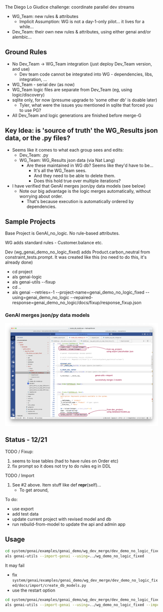 The Diego Lo Giudice challenge: coordinate parallel dev streams
* WG_Team: new rules & attributes
    * Implicit Assumption: WG is not a day-1-only pilot... it lives for a while...
* Dev_Team: their own new rules & attributes, using either genai and/or alembic...

## Ground Rules
* No Dev_Team -> WG_Team integration (just deploy Dev_Team version, and use)
    * Dev team code cannot be integrated into WG - dependencies, libs, integration, ...
* WG_Team - serial dev (as now)
* WG_Team logic files are separate from Dev_Team (eg, using logic/discovery)
* sqlite only, for now (presume upgrade to 'some other db' is doable later)
    * Tyler, what were the issues you mentioned in sqlite that forced you to use PG?
* All Dev_Team and logic generations are finished before merge-G

## Key Idea: is 'source of truth' the WG_Results json data, or the .py files?
* Seems like it comes to what each group sees and edits:
    * Dev_Team: .py 
    * WG_Team: WG_Results json data (via Nat Lang) 
        * Are these maintained in WG db?  Seems like they'd have to be...
            * It's all the WG_Team sees.
            * And they need to be able to delete them.
            * Does this hold true over multiple iterations?
* I have verified that GenAI merges json/py data models (see below)
    * Note our big advantage is the logic merges automatically, without worrying about order.
        * That's because execution is automatically ordered by dependencies.

## Sample Projects
Base Project is GenAI_no_logic.  No rule-based attributes.

WG adds standard rules - Customer.balance etc.

Dev (wg_genai_demo_no_logic_fixed) adds Product.carbon_neutral from constraint_tests.prompt.
It was created like this (no need to do this, it's already done)
* cd project
* als genai-logic
* als genai-utils --fixup
* cd ..
* als genai --retries=-1 --project-name=genai_demo_no_logic_fixed --using=genai_demo_no_logic --repaired-response=genai_demo_no_logic/docs/fixup/response_fixup.json


### GenAI merges json/py data models 
![successfully merged](./merged%20models.png)

## Status - 12/21

TODO / Fixup:
1. seems to lose tables (had to have rules on Order etc)
2. fix prompt so it does not try to do rules eg in DDL

TODO / Import
1. See #2 above.  Item stuff like def __repr__(self)...
    * To get around, 

To do:
* use export
* add test data
* update current project with revised model and db
* run rebuild-from-model to update the api and admin app

## Usage

```bash
cd system/genai/examples/genai_demo/wg_dev_merge/dev_demo_no_logic_fixed
als genai-utils --import-genai --using=../wg_demo_no_logic_fixed
```

It may fail
* fix `system/genai/examples/genai_demo/wg_dev_merge/dev_demo_no_logic_fixed/docs/import/create_db_models.py`
* use the restart option
```bash
cd system/genai/examples/genai_demo/wg_dev_merge/dev_demo_no_logic_fixed
als genai-utils --import-genai --using=../wg_demo_no_logic_fixed --import-restart
```


